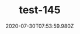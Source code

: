 ---
title: test-145
date: 2020-07-30T07:53:59.980Z
banner_subcontent: asdfsf
category: Personal stories
focus: Improving workplace culture
role: Health or wellbeing lead
organisation_size: Medium (50-249 employees)
industry: Government & Public Agencies
content: Lorem ipsum dolor sit amet, consectetur adipiscing elit, sed do eiusmod tempor incididunt ut labore et dolore magna aliqua. Ut enim ad minim veniam, quis nostrud exercitation ullamco laboris nisi ut aliquip ex ea commodo consequat. Duis aute irure dolor in reprehenderit in voluptate velit esse cillum dolore eu fugiat nulla pariatur. Excepteur sint occaecat cupidatat non proident, sunt in culpa qui officia deserunt mollit anim id est laborum.
---